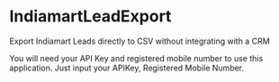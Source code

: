 # IndiamartLeadExport
Export Indiamart Leads directly to CSV without integrating with a CRM

You will need your API Key and registered mobile number to use this application.
Just input your APIKey, Registered Mobile Number. 

